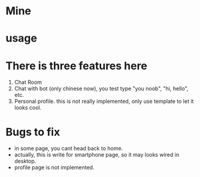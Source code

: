 # Mine

# usage


# There is three features here
1. Chat Room
2. Chat with bot (only chinese now), you test type "you noob", "hi, hello", etc.
3. Personal profile. this is not really implemented, only use template to let it looks cool.

# Bugs to fix
- in some page, you cant head back to home.
- actually, this is write for smartphone page, so it may looks wired in desktop.
- profile page is not implemented.
